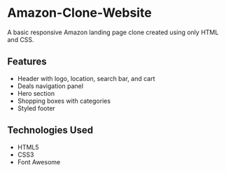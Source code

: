 # Amazon-Clone-Website
A basic responsive Amazon landing page clone created using only HTML and CSS.
## Features

- Header with logo, location, search bar, and cart
- Deals navigation panel
- Hero section
- Shopping boxes with categories
- Styled footer

  
## Technologies Used

- HTML5
- CSS3
- Font Awesome
